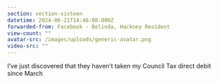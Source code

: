 ```yaml
---
section: section-sixteen
datetime: 2024-06-21T14:46:00.000Z
forwarded-from: Facebook - Belinda, Hackney Resident
view-count: ""
avatar-src: /images/uploads/generic-avatar.png
video-src: ""
---
```

I’ve just discovered that they haven’t taken my Council Tax direct debit since March
